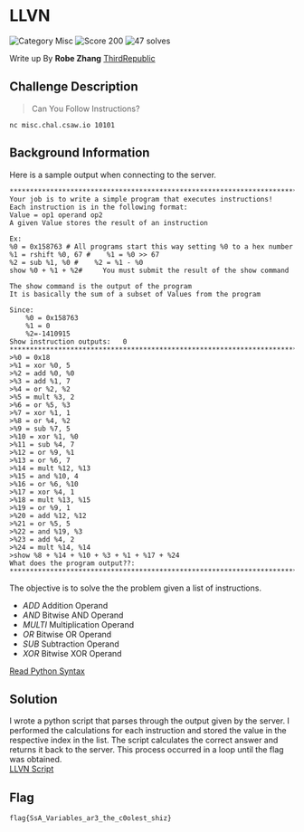 # LLVN
![Category Misc](https://img.shields.io/badge/category-misc-lightgrey.svg?longCache=true&style=popout)
![Score 200](https://img.shields.io/badge/score-200-brightgreen.svg?longCache=true&style=popout)
![47 solves](https://img.shields.io/badge/solves-47-%2317a2b8.svg?longCache=true&style=popout)

Write up By
**Robe Zhang** [ThirdRepublic](https://github.com/ThirdRepublic)

## Challenge Description
> Can You Follow Instructions?
```
nc misc.chal.csaw.io 10101
```

## Background Information
Here is a sample output when connecting to the server.
```
***************************************************************************
Your job is to write a simple program that executes instructions!
Each instruction is in the following format:
Value = op1 operand op2
A given Value stores the result of an instruction

Ex:
%0 = 0x158763 # All programs start this way setting %0 to a hex number
%1 = rshift %0, 67 #    %1 = %0 >> 67
%2 = sub %1, %0 #    %2 = %1 - %0
show %0 + %1 + %2#     You must submit the result of the show command

The show command is the output of the program
It is basically the sum of a subset of Values from the program

Since:
    %0 = 0x158763
    %1 = 0
    %2=-1410915
Show instruction outputs:   0
***************************************************************************
>%0 = 0x18
>%1 = xor %0, 5
>%2 = add %0, %0
>%3 = add %1, 7
>%4 = or %2, %2
>%5 = mult %3, 2
>%6 = or %5, %3
>%7 = xor %1, 1
>%8 = or %4, %2
>%9 = sub %7, 5
>%10 = xor %1, %0
>%11 = sub %4, 7
>%12 = or %9, %1
>%13 = or %6, 7
>%14 = mult %12, %13
>%15 = and %10, 4
>%16 = or %6, %10
>%17 = xor %4, 1
>%18 = mult %13, %15
>%19 = or %9, 1
>%20 = add %12, %12
>%21 = or %5, 5
>%22 = and %19, %3
>%23 = add %4, 2
>%24 = mult %14, %14
>show %8 + %14 + %10 + %3 + %1 + %17 + %24
What does the program output??:
***************************************************************************
```
The objective is to solve the the problem given a list of instructions. 
- *ADD*     Addition Operand 
- *AND*     Bitwise AND Operand
- *MULTI*   Multiplication Operand
- *OR*      Bitwise OR Operand
- *SUB*		Subtraction Operand
- *XOR*     Bitwise XOR Operand

[Read Python Syntax](https://www.programiz.com/python-programming/operators#bitwise_operators)

## Solution
I wrote a python script that parses through the output given by the server.  I performed the calculations for each instruction and stored the value in the respective index in the list.  The script calculates the correct answer and returns it back to the server.  This process occurred in a loop until the flag was obtained.  
[LLVN Script](LLVN.py)

## Flag
```
flag{SsA_Variables_ar3_the_c0olest_shiz}
```
